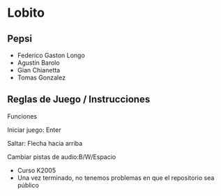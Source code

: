 # Lobito

## Pepsi

- Federico Gaston Longo
- Agustín Barolo
- Gian Chianetta
- Tomas Gonzalez


## Reglas de Juego / Instrucciones
Funciones

Iniciar juego: Enter

Saltar: Flecha hacia arriba

Cambiar pistas de audio:B/W/Espacio

- Curso K2005
- Una vez terminado, no tenemos problemas en que el repositorio sea público
